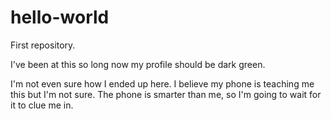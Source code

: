 # hello-world
First repository.

I've been at this so long now my profile should be dark green.

I'm not even sure how I ended up here. I believe my phone is teaching me this but I'm not sure. The phone is smarter than me, so I'm going to wait for it to clue me in. 
